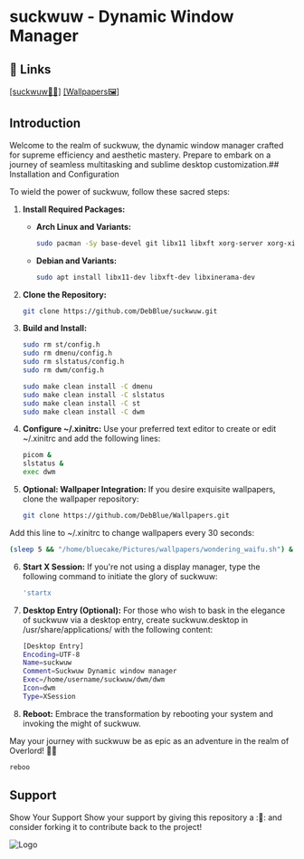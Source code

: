 # suckwuw - Dynamic Window Manager


## 🔗 Links
[[suckwuw📁🔗]](https://github.com/DebBlue/suckwuw)
[[Wallpapers🖼️]](https://github.com/DebBlue/Wallpapers)



## Introduction

Welcome to the realm of suckwuw, the dynamic window manager crafted for supreme efficiency and aesthetic mastery. Prepare to embark on a journey of seamless multitasking and sublime desktop customization.## Installation and Configuration

To wield the power of suckwuw, follow these sacred steps:

1. **Install Required Packages:**
   - **Arch Linux and Variants:**
     ```bash
     sudo pacman -Sy base-devel git libx11 libxft xorg-server xorg-xinit ttf-jetbrains-mono-nerd noto-fonts noto-fonts-emoji picom libxinerama
     ```
   - **Debian and Variants:**
     ```bash
     sudo apt install libx11-dev libxft-dev libxinerama-dev
     ```

2. **Clone the Repository:**
   ```bash
   git clone https://github.com/DebBlue/suckwuw.git

   ```
3. **Build and Install:**
   ```bash
   sudo rm st/config.h
   sudo rm dmenu/config.h
   sudo rm slstatus/config.h
   sudo rm dwm/config.h

   sudo make clean install -C dmenu
   sudo make clean install -C slstatus
   sudo make clean install -C st
   sudo make clean install -C dwm
   ```

4. **Configure ~/.xinitrc:**
Use your preferred text editor to create or edit ~/.xinitrc and add the following lines:
   ```bash 
   picom &
   slstatus &
   exec dwm
   ```
5. **Optional: Wallpaper Integration:**
If you desire exquisite wallpapers, clone the wallpaper repository:
   ```bash
   git clone https://github.com/DebBlue/Wallpapers.git
   ```
Add this line to ~/.xinitrc to change wallpapers every 30 seconds:
   ```bash
   (sleep 5 && "/home/bluecake/Pictures/wallpapers/wondering_waifu.sh") &
   ```
6. **Start X Session:**
If you're not using a display manager, type the following command to initiate the glory of suckwuw:
   ```bash
   'startx
   ```
7. **Desktop Entry (Optional):**
For those who wish to bask in the elegance of suckwuw via a desktop entry, create suckwuw.desktop in /usr/share/applications/ with the following content:
   ```bash
   [Desktop Entry]
   Encoding=UTF-8
   Name=suckwuw
   Comment=Suckwuw Dynamic window manager
   Exec=/home/username/suckwuw/dwm/dwm 
   Icon=dwm
   Type=XSession
   ```
8. **Reboot:**
Embrace the transformation by rebooting your system and invoking the might of suckwuw.

May your journey with suckwuw be as epic as an adventure in the realm of Overlord! 🐉✨
   ```bash
   reboo
   ```

## Support

Show Your Support
Show your support by giving this repository a :🌟: and consider forking it to contribute back to the project!


![Logo](https://i.ibb.co/JQ29wsw/pngwing-com.png)